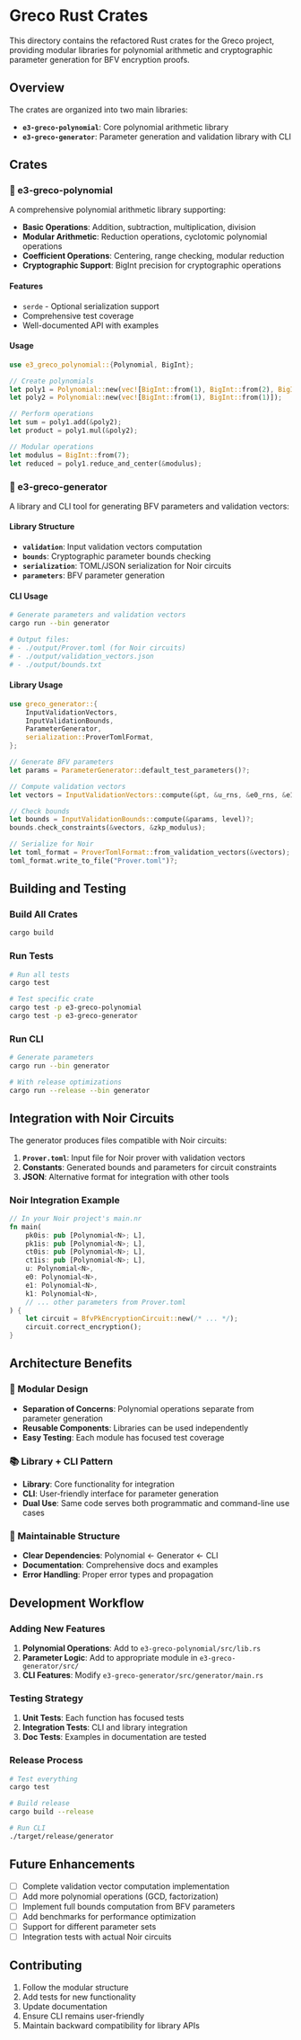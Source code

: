 # Greco Rust Crates

This directory contains the refactored Rust crates for the Greco project, providing modular libraries for polynomial arithmetic and cryptographic parameter generation for BFV encryption proofs.

## Overview

The crates are organized into two main libraries:

- **`e3-greco-polynomial`**: Core polynomial arithmetic library
- **`e3-greco-generator`**: Parameter generation and validation library with CLI

## Crates

### 📐 e3-greco-polynomial

A comprehensive polynomial arithmetic library supporting:

- **Basic Operations**: Addition, subtraction, multiplication, division
- **Modular Arithmetic**: Reduction operations, cyclotomic polynomial operations
- **Coefficient Operations**: Centering, range checking, modular reduction
- **Cryptographic Support**: BigInt precision for cryptographic operations

#### Features

- `serde` - Optional serialization support
- Comprehensive test coverage
- Well-documented API with examples

#### Usage

```rust
use e3_greco_polynomial::{Polynomial, BigInt};

// Create polynomials
let poly1 = Polynomial::new(vec![BigInt::from(1), BigInt::from(2), BigInt::from(3)]);
let poly2 = Polynomial::new(vec![BigInt::from(1), BigInt::from(1)]);

// Perform operations
let sum = poly1.add(&poly2);
let product = poly1.mul(&poly2);

// Modular operations
let modulus = BigInt::from(7);
let reduced = poly1.reduce_and_center(&modulus);
```

### 🔧 e3-greco-generator

A library and CLI tool for generating BFV parameters and validation vectors:

#### Library Structure

- **`validation`**: Input validation vectors computation
- **`bounds`**: Cryptographic parameter bounds checking
- **`serialization`**: TOML/JSON serialization for Noir circuits
- **`parameters`**: BFV parameter generation

#### CLI Usage

```bash
# Generate parameters and validation vectors
cargo run --bin generator

# Output files:
# - ./output/Prover.toml (for Noir circuits)
# - ./output/validation_vectors.json
# - ./output/bounds.txt
```

#### Library Usage

```rust
use greco_generator::{
    InputValidationVectors,
    InputValidationBounds,
    ParameterGenerator,
    serialization::ProverTomlFormat,
};

// Generate BFV parameters
let params = ParameterGenerator::default_test_parameters()?;

// Compute validation vectors
let vectors = InputValidationVectors::compute(&pt, &u_rns, &e0_rns, &e1_rns, &ct, &pk)?;

// Check bounds
let bounds = InputValidationBounds::compute(&params, level)?;
bounds.check_constraints(&vectors, &zkp_modulus);

// Serialize for Noir
let toml_format = ProverTomlFormat::from_validation_vectors(&vectors);
toml_format.write_to_file("Prover.toml")?;
```

## Building and Testing

### Build All Crates

```bash
cargo build
```

### Run Tests

```bash
# Run all tests
cargo test

# Test specific crate
cargo test -p e3-greco-polynomial
cargo test -p e3-greco-generator
```

### Run CLI

```bash
# Generate parameters
cargo run --bin generator

# With release optimizations
cargo run --release --bin generator
```

## Integration with Noir Circuits

The generator produces files compatible with Noir circuits:

1. **`Prover.toml`**: Input file for Noir prover with validation vectors
2. **Constants**: Generated bounds and parameters for circuit constraints
3. **JSON**: Alternative format for integration with other tools

### Noir Integration Example

```rust
// In your Noir project's main.nr
fn main(
    pk0is: pub [Polynomial<N>; L],
    pk1is: pub [Polynomial<N>; L],
    ct0is: pub [Polynomial<N>; L],
    ct1is: pub [Polynomial<N>; L],
    u: Polynomial<N>,
    e0: Polynomial<N>,
    e1: Polynomial<N>,
    k1: Polynomial<N>,
    // ... other parameters from Prover.toml
) {
    let circuit = BfvPkEncryptionCircuit::new(/* ... */);
    circuit.correct_encryption();
}
```

## Architecture Benefits

### 🔄 Modular Design

- **Separation of Concerns**: Polynomial operations separate from parameter generation
- **Reusable Components**: Libraries can be used independently
- **Easy Testing**: Each module has focused test coverage

### 📚 Library + CLI Pattern

- **Library**: Core functionality for integration
- **CLI**: User-friendly interface for parameter generation
- **Dual Use**: Same code serves both programmatic and command-line use cases

### 🔧 Maintainable Structure

- **Clear Dependencies**: Polynomial ← Generator ← CLI
- **Documentation**: Comprehensive docs and examples
- **Error Handling**: Proper error types and propagation

## Development Workflow

### Adding New Features

1. **Polynomial Operations**: Add to `e3-greco-polynomial/src/lib.rs`
2. **Parameter Logic**: Add to appropriate module in `e3-greco-generator/src/`
3. **CLI Features**: Modify `e3-greco-generator/src/generator/main.rs`

### Testing Strategy

1. **Unit Tests**: Each function has focused tests
2. **Integration Tests**: CLI and library integration
3. **Doc Tests**: Examples in documentation are tested

### Release Process

```bash
# Test everything
cargo test

# Build release
cargo build --release

# Run CLI
./target/release/generator
```

## Future Enhancements

- [ ] Complete validation vector computation implementation
- [ ] Add more polynomial operations (GCD, factorization)
- [ ] Implement full bounds computation from BFV parameters
- [ ] Add benchmarks for performance optimization
- [ ] Support for different parameter sets
- [ ] Integration tests with actual Noir circuits

## Contributing

1. Follow the modular structure
2. Add tests for new functionality
3. Update documentation
4. Ensure CLI remains user-friendly
5. Maintain backward compatibility for library APIs
